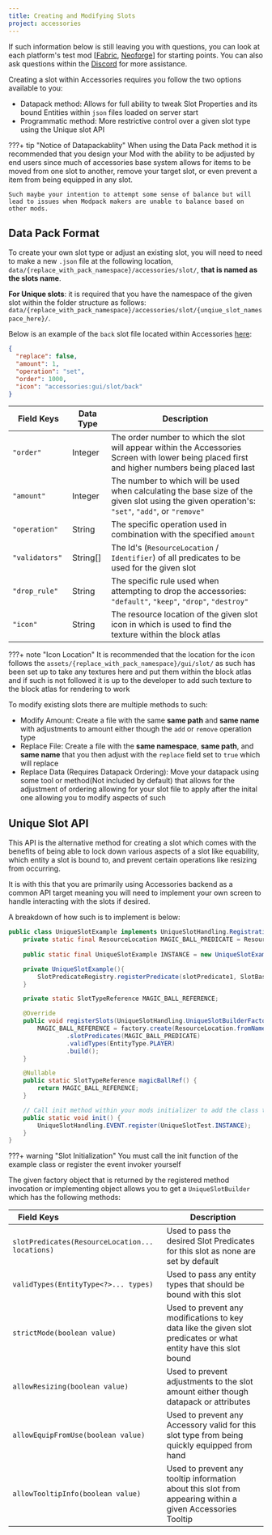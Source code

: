 ```yaml
---
title: Creating and Modifying Slots
project: accessories
---
```


If such information below is still leaving you with questions, you can look at each platform's test mod [[Fabric](https://github.com/wisp-forest/accessories/tree/fa06f044f5c7486b26a8c0774f7ca3edbd256cad/fabric/src/testmod), [Neoforge](https://github.com/wisp-forest/accessories/tree/fa06f044f5c7486b26a8c0774f7ca3edbd256cad/neoforge/src/testmod)] for starting points. You can also ask questions within the [Discord](https://discord.gg/xrwHKktV2d) for more assistance.

Creating a slot within Accessories requires you follow the two options available to you:
- Datapack method: Allows for full ability to tweak Slot Properties and its bound Entities within `json` files loaded on server start
- Programmatic method: More restrictive control over a given slot type using the Unique slot API

???+ tip "Notice of Datapackablity"
    When using the Data Pack method it is recommended that you design your Mod with the ability to be adjusted by end users since much of accessories base system allows for items to be moved from one slot to another, remove your target slot, or even prevent a item from being equipped in any slot. 

    Such maybe your intention to attempt some sense of balance but will lead to issues when Modpack makers are unable to balance based on other mods.

## Data Pack Format

To create your own slot type or adjust an existing slot, you will need to need to make a new `.json` file at the following location, `data/{replace_with_pack_namespace}/accessories/slot/`, **that is named as the slots name**.

**For Unique slots**: it is required that you have the namespace of the given slot within the folder structure as follows: `data/{replace_with_pack_namespace}/accessories/slot/{unqiue_slot_namespace_here}/`.

Below is an example of the `back` slot file located within Accessories [here](https://github.com/wisp-forest/accessories/blob/c41504c63f5c608e1e0ea249fae8b1a152c92f29/common/src/main/resources/data/accessories/accessories/slot/back.json):

```json
{
  "replace": false,
  "amount": 1,
  "operation": "set",
  "order": 1000,
  "icon": "accessories:gui/slot/back"
}
```

| <div style="width:102px">Field Keys</div> | Data Type | Description |
|--|--|--|
| `"order"` | Integer | The order number to which the slot will appear within the Accessories Screen with lower being placed first and higher numbers being placed last |
| `"amount"` | Integer | The number to which will be used when calculating the base size of the given slot using the given operation's: `"set"`, `"add"`, or `"remove"` |
| `"operation"` | String | The specific operation used in combination with the specified `amount` |
| `"validators"` | String[] | The Id's (`ResourceLocation` / `Identifier`) of all predicates to be used for the given slot |
| `"drop_rule"` | String | The specific rule used when attempting to drop the accessories: `"default"`, `"keep"`, `"drop"`, `"destroy"` |
| `"icon"` | String | The resource location of the given slot icon in which is used to find the texture within the block atlas |

???+ note "Icon Location"
    It is recommended that the location for the icon follows the `assets/{replace_with_pack_namespace}/gui/slot/` as such has been set up to take any textures here and put them within the block atlas and if such is not followed it is up to the developer to add such texture to the block atlas for rendering to work

To modify existing slots there are multiple methods to such:

- Modify Amount: Create a file with the same **same path** and **same name** with adjustments to amount either though the `add` or `remove` operation type
- Replace File: Create a file with the **same namespace**, **same path**, and **same name** that you then adjust with the `replace` field set to `true` which will replace
- Replace Data (Requires Datapack Ordering): Move your datapack using some tool or method(Not included by default) that allows for the adjustment of ordering allowing for your slot file to apply after the inital one allowing you to modify aspects of such

## Unique Slot API

This API is the alternative method for creating a slot which comes with the benefits of being able to lock down various aspects of a slot like equability, which entity a slot is bound to, and prevent certain operations like resizing from occurring. 

It is with this that you are primarily using Accessories backend as a common API target meaning you will need to implement your own screen to handle interacting with the slots if desired.

A breakdown of how such is to implement is below:

```java
public class UniqueSlotExample implements UniqueSlotHandling.RegistrationCallback  {
	private static final ResourceLocation MAGIC_BALL_PREDICATE = ResourceLocation.fromNamespaceAndPath("example", "magic_ball");
    
    public static final UniqueSlotExample INSTANCE = new UniqueSlotExample();

    private UniqueSlotExample(){
        SlotPredicateRegistry.registerPredicate(slotPredicate1, SlotBasedPredicate.ofItem(item -> item.equals(ExampleItems.MAGIC_BALL)));
    }

    private static SlotTypeReference MAGIC_BALL_REFERENCE;

    @Override
    public void registerSlots(UniqueSlotHandling.UniqueSlotBuilderFactory factory) {
        MAGIC_BALL_REFERENCE = factory.create(ResourceLocation.fromNamespaceAndPath("example", "magic_ball"), 1)
                .slotPredicates(MAGIC_BALL_PREDICATE)
                .validTypes(EntityType.PLAYER)
                .build();
    }

    @Nullable
    public static SlotTypeReference magicBallRef() {
        return MAGIC_BALL_REFERENCE;
    }

	// Call init method within your mods initializer to add the class to the main Unique Slot Handling event
	public static void init() {
		UniqueSlotHandling.EVENT.register(UniqueSlotTest.INSTANCE);
	}
}
```

???+ warning "Slot Initialization"
    You must call the init function of the example class or register the event invoker yourself

The given factory object that is returned by the registered method invocation or implementing object allows you to get a `UniqueSlotBuilder` which has the following methods:

| <div style="width:102px">Field Keys</div> | Description |
|--|--|
| `slotPredicates(ResourceLocation... locations)` | Used to pass the desired Slot Predicates for this slot as none are set by default |
| `validTypes(EntityType<?>... types)` | Used to pass any entity types that should be bound with this slot |
| `strictMode(boolean value)` | Used to prevent any modifications to key data like the given slot predicates or what entity have this slot bound |
| `allowResizing(boolean value)` | Used to prevent adjustments to the slot amount either though datapack or attributes |
| `allowEquipFromUse(boolean value)` | Used to prevent any Accessory valid for this slot type from being quickly equipped from hand |
| `allowTooltipInfo(boolean value)` | Used to prevent any tooltip information about this slot from appearing within a given Accessories Tooltip |